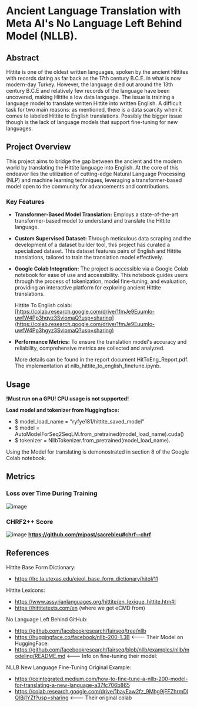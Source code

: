 # Ancient Language Translation with Meta AI's No Language Left Behind Model (NLLB).
## Abstract

  Hittite is one of the oldest written
languages, spoken by the ancient Hittites
with records dating as far back as the 17th
century B.C.E. in what is now modern-day
Turkey. However, the language died out
around the 13th century B.C.E and
relatively few records of the language
have been uncovered, making Hittite a low
data language. The issue is training a
language model to translate written Hittite
into written English. A difficult task for
two main reasons: as mentioned, there is a
data scarcity when it comes to labeled
Hittite to English translations. Possibly the
bigger issue though is the lack of language
models that support fine-tuning for new
languages.

## Project Overview

This project aims to bridge the gap between the ancient and the modern world by translating the Hittite language into English. At the core of this endeavor lies the utilization of cutting-edge Natural Language Processing (NLP) and machine learning techniques, leveraging a transformer-based model open to the community for advancements and contributions. 

### Key Features

- **Transformer-Based Model Translation:** Employs a state-of-the-art transformer-based model to understand and translate the Hittite language.

- **Custom Supervised Dataset:** Through meticulous data scraping and the development of a dataset builder tool, this project has curated a specialized dataset. This dataset features pairs of English and Hittite translations, tailored to train the translation model effectively.

- **Google Colab Integration:** The project is accessible via a Google Colab notebook for ease of use and accessibility. This notebook guides users through the process of tokenization, model fine-tuning, and evaluation, providing an interactive platform for exploring ancient Hittite translations. 

  Hittite To English colab: [https://colab.research.google.com/drive/1fmJe9EuumIo-uwfW4Pp3hgyz3SviomaQ?usp=sharing](https://colab.research.google.com/drive/1fmJe9EuumIo-uwfW4Pp3hgyz3SviomaQ?usp=sharing)

- **Performance Metrics:** To ensure the translation model's accuracy and reliability, comprehensive metrics are collected and analyzed.

  More details can be found in the report document HitToEng_Report.pdf.
The implementation at nllb_hittite_to_english_finetune.ipynb.


## Usage

**!Must run on a GPU! CPU usage is not supported!**

**Load model and tokenizer from Huggingface:**
- $ model_load_name = "ryfye181/hittite_saved_model"
- $ model = AutoModelForSeq2SeqLM.from_pretrained(model_load_name).cuda()
- $ tokenizer = NllbTokenizer.from_pretrained(model_load_name).

Using the Model for translating is demonostrated in section 8 of the Google Colab notebook.

## Metrics

### Loss over Time During Training
![image](https://github.com/rfeinberg3/Hittite_English_Translation_w-NLLB/assets/95943957/b2101ba5-36f3-4d9a-a3bf-bad2a0d06471)
### CHRF2++ Score
![image](https://github.com/rfeinberg3/Hittite_English_Translation_w-NLLB/assets/95943957/1b3e6bdf-932d-4a8c-ab49-223bde3be381)
**https://github.com/mjpost/sacrebleu#chrf--chrf**
  
## References

Hittite Base Form Dictionary:
*	https://lrc.la.utexas.edu/eieol_base_form_dictionary/hitol/11

Hittite Lexicons:
*	https://www.assyrianlanguages.org/hittite/en_lexique_hittite.htm#l
* https://hittitetexts.com/en (where we get eCMD from)


No Language Left Behind GitHub:
  * https://github.com/facebookresearch/fairseq/tree/nllb
  * https://huggingface.co/facebook/nllb-200-1.3B
<--- Their Model on HuggingFace: 
  * https://github.com/facebookresearch/fairseq/blob/nllb/examples/nllb/modeling/README.md
<--- Info on fine-tuning their model:

NLLB New Language Fine-Tuning Original Example:
  * https://cointegrated.medium.com/how-to-fine-tune-a-nllb-200-model-for-translating-a-new-language-a37fc706b865
  * https://colab.research.google.com/drive/1bayEaw2fz_9Mhg9jFFZhrmDlQlBj1YZf?usp=sharing  <--- Their original colab
